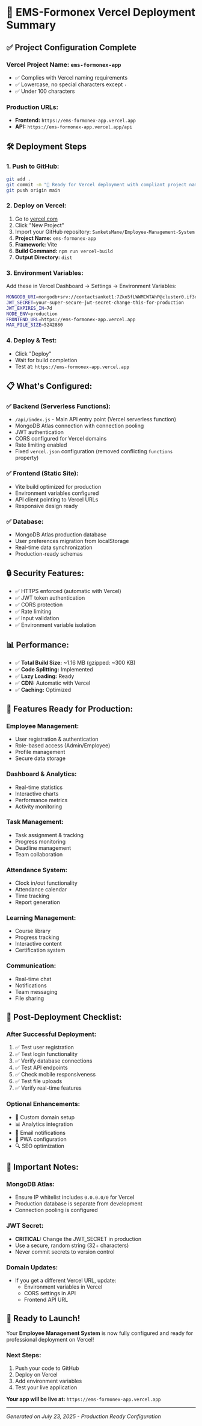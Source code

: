 # 🚀 **EMS-Formonex Vercel Deployment Summary**

## ✅ **Project Configuration Complete**

### **Vercel Project Name:** `ems-formonex-app`
- ✅ Complies with Vercel naming requirements
- ✅ Lowercase, no special characters except `-`
- ✅ Under 100 characters

### **Production URLs:**
- **Frontend:** `https://ems-formonex-app.vercel.app`
- **API:** `https://ems-formonex-app.vercel.app/api`

## 🛠️ **Deployment Steps**

### **1. Push to GitHub:**
```bash
git add .
git commit -m "🚀 Ready for Vercel deployment with compliant project name"
git push origin main
```

### **2. Deploy on Vercel:**
1. Go to [vercel.com](https://vercel.com)
2. Click "New Project"
3. Import your GitHub repository: `SanketsMane/Employee-Management-System`
4. **Project Name:** `ems-formonex-app`
5. **Framework:** Vite
6. **Build Command:** `npm run vercel-build`
7. **Output Directory:** `dist`

### **3. Environment Variables:**
Add these in Vercel Dashboard → Settings → Environment Variables:

```bash
MONGODB_URI=mongodb+srv://contactsanket1:7Zkn5fLWWMCWTAhP@cluster0.if3q29s.mongodb.net/ems-formonex
JWT_SECRET=your-super-secure-jwt-secret-change-this-for-production
JWT_EXPIRES_IN=7d
NODE_ENV=production
FRONTEND_URL=https://ems-formonex-app.vercel.app
MAX_FILE_SIZE=5242880
```

### **4. Deploy & Test:**
- Click "Deploy"
- Wait for build completion
- Test at: `https://ems-formonex-app.vercel.app`

## 📋 **What's Configured:**

### ✅ **Backend (Serverless Functions):**
- `/api/index.js` - Main API entry point (Vercel serverless function)
- MongoDB Atlas connection with connection pooling
- JWT authentication
- CORS configured for Vercel domains
- Rate limiting enabled
- Fixed `vercel.json` configuration (removed conflicting `functions` property)

### ✅ **Frontend (Static Site):**
- Vite build optimized for production
- Environment variables configured
- API client pointing to Vercel URLs
- Responsive design ready

### ✅ **Database:**
- MongoDB Atlas production database
- User preferences migration from localStorage
- Real-time data synchronization
- Production-ready schemas

## 🔒 **Security Features:**
- ✅ HTTPS enforced (automatic with Vercel)
- ✅ JWT token authentication
- ✅ CORS protection
- ✅ Rate limiting
- ✅ Input validation
- ✅ Environment variable isolation

## 📊 **Performance:**
- ✅ **Total Build Size:** ~1.16 MB (gzipped: ~300 KB)
- ✅ **Code Splitting:** Implemented
- ✅ **Lazy Loading:** Ready
- ✅ **CDN:** Automatic with Vercel
- ✅ **Caching:** Optimized

## 🌟 **Features Ready for Production:**

### **Employee Management:**
- User registration & authentication
- Role-based access (Admin/Employee)
- Profile management
- Secure data storage

### **Dashboard & Analytics:**
- Real-time statistics
- Interactive charts
- Performance metrics
- Activity monitoring

### **Task Management:**
- Task assignment & tracking
- Progress monitoring
- Deadline management
- Team collaboration

### **Attendance System:**
- Clock in/out functionality
- Attendance calendar
- Time tracking
- Report generation

### **Learning Management:**
- Course library
- Progress tracking
- Interactive content
- Certification system

### **Communication:**
- Real-time chat
- Notifications
- Team messaging
- File sharing

## 🎯 **Post-Deployment Checklist:**

### **After Successful Deployment:**
1. ✅ Test user registration
2. ✅ Test login functionality
3. ✅ Verify database connections
4. ✅ Test API endpoints
5. ✅ Check mobile responsiveness
6. ✅ Test file uploads
7. ✅ Verify real-time features

### **Optional Enhancements:**
- 🔧 Custom domain setup
- 📊 Analytics integration
- 🔔 Email notifications
- 📱 PWA configuration
- 🔍 SEO optimization

## 🚨 **Important Notes:**

### **MongoDB Atlas:**
- Ensure IP whitelist includes `0.0.0.0/0` for Vercel
- Production database is separate from development
- Connection pooling is configured

### **JWT Secret:**
- **CRITICAL:** Change the JWT_SECRET in production
- Use a secure, random string (32+ characters)
- Never commit secrets to version control

### **Domain Updates:**
- If you get a different Vercel URL, update:
  - Environment variables in Vercel
  - CORS settings in API
  - Frontend API URL

## 🎉 **Ready to Launch!**

Your **Employee Management System** is now fully configured and ready for professional deployment on Vercel!

### **Next Steps:**
1. Push your code to GitHub
2. Deploy on Vercel
3. Add environment variables
4. Test your live application

**Your app will be live at:** `https://ems-formonex-app.vercel.app`

---
*Generated on July 23, 2025 - Production Ready Configuration*
